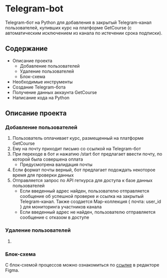 # Telegram-bot
Telegram-бот на Python для добавления в закрытый Telegram-канал пользователей, купивших курс на платформе GetCourse (с автоматическим исключением из канала по истечении срока подписки).

## Содержание
* Описание проекта
  * Добавление пользователей
  * Удаление пользователей
  * Блок-схема
* Необходимые инструменты
* Создание Telegram-бота
* Получение данных аккаунта GetCourse
* Написание кода на Python

## Описание проекта
### Добавление пользователей
1. Пользователь оплачивает курс, размещенный на платформе GetCourse
2. Ему на почту приходит письмо со ссылкой на Telegram-бот
3. При переходе в бот и нажатию /start бот предлагает ввести почту, по которой была совершена оплата
   * Предусмотрена валидация почты
4. Если формат почты верный, бот предлагает подождать некоторое время для проверки данных
5. Отправляется запрос по API геткурса для доступа к базе данных пользователей
   * Если введенный адрес найден, пользователю отправляется сообщение об успешной проверке и ссылка на закрытый Telegram-канал. Также создается Map-коллекция { почта: user_id } для мониторинга участников канала
   * Если введенный адрес не найден, пользователю отправляется сообщение с отказом в доступе

### Удаление пользователей 
1. 
   
### Блок-схема
С блок-схемой процессов можно ознакомиться по [ссылке](https://www.figma.com/file/vk5goxBekCe76VYQknLBfa/Telegram-bot-Srorytellers?node-id=0%3A1&t=4GVCBki4ZLzEB6SD-1) в редакторе Figma.

